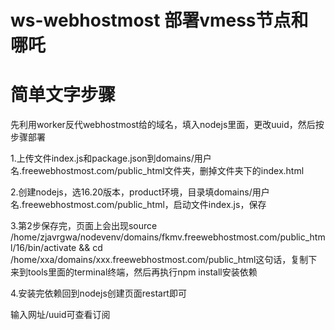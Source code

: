 # ws-webhostmost 部署vmess节点和哪吒

# 简单文字步骤

先利用worker反代webhostmost给的域名，填入nodejs里面，更改uuid，然后按步骤部署

1.上传文件index.js和package.json到domains/用户名.freewebhostmost.com/public_html文件夹，删掉文件夹下的index.html

2.创建nodejs，选16.20版本，product环境，目录填domains/用户名.freewebhostmost.com/public_html，启动文件index.js，保存

3.第2步保存完，页面上会出现source /home/zjavrgwa/nodevenv/domains/fkmv.freewebhostmost.com/public_html/16/bin/activate && cd /home/xxa/domains/xxx.freewebhostmost.com/public_html这句话，复制下来到tools里面的terminal终端，然后再执行npm install安装依赖

4.安装完依赖回到nodejs创建页面restart即可

输入网址/uuid可查看订阅
